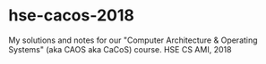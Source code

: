 # hse-cacos-2018
My solutions and notes for our "Computer Architecture &amp; Operating Systems" (aka CAOS aka CaCoS) course. HSE CS AMI, 2018
